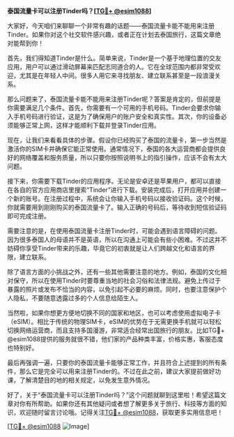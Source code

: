 **泰国流量卡可以注册Tinder吗？[[TG💪+ @esim1088](https://t.me/s/esim1088)]**

大家好，今天咱们来聊聊一个非常有趣的话题——泰国流量卡能不能用来注册Tinder。如果你对这个社交软件感兴趣，或者正在计划去泰国旅行，这篇文章绝对能帮到你！

首先，我们得知道Tinder是什么。简单来说，Tinder是一个基于地理位置的交友应用，用户可以通过滑动屏幕来匹配志同道合的人。它在全球范围内都非常受欢迎，尤其是在年轻人中间。很多人用它来寻找朋友、建立联系甚至是一段浪漫关系。

那么问题来了，泰国流量卡能不能用来注册Tinder呢？答案是肯定的，但前提是你需要满足几个条件。首先，你需要有一个可用的手机号码。Tinder会要求你输入手机号码进行验证，这是为了确保用户的账户安全和真实性。其次，你的设备必须能够正常上网，这样才能顺利下载并登录Tinder应用。

现在，让我们来看看具体的步骤。假设你已经购买了泰国的流量卡，第一步当然是激活你的SIM卡并确保它能正常使用。通常情况下，泰国的各大运营商都会提供良好的网络覆盖和服务质量，所以只要你按照说明书上的指引操作，应该不会有太大问题。

接下来，你需要下载Tinder的应用程序。无论是安卓还是苹果用户，都可以直接在各自的官方应用商店里搜索“Tinder”进行下载。安装完成后，打开应用并创建一个新的账号。在注册过程中，系统会让你输入手机号码以接收验证码。这个时候，你就需要用到刚刚购买的泰国流量卡了。输入正确的号码后，等待收到短信验证码即可完成注册。

需要注意的是，在使用泰国流量卡注册Tinder时，可能会遇到语言障碍的问题。因为很多泰国人的母语并不是英语，所以在沟通上可能会有些小困难。不过这并不妨碍你享受Tinder带来的乐趣，毕竟它的初衷就是让人们跨越文化和语言的界限，建立联系。

除了语言方面的小挑战之外，还有一些其他需要注意的地方。例如，泰国的文化相对保守，所以在使用Tinder时要尊重当地的社会习俗和法律法规。避免上传过于暴露的照片或发布不恰当的内容，以免引起不必要的麻烦。同时，也要注意保护个人隐私，不要随意透露过多的个人信息给陌生人。

当然啦，如果你想更方便地切换不同的国家和地区，也可以考虑使用虚拟电子卡（eSIM）。相比于传统的物理SIM卡，eSIM的优势在于无需更换手机就可以轻松切换网络运营商，而且支持多国漫游，非常适合经常出国旅行的朋友。比如TG💪+ @esim1088提供的服务就很不错，他们家的产品种类丰富，价格实惠，客服态度也特别好。

最后再强调一遍，只要你的泰国流量卡能够正常工作，并且符合上述提到的所有条件，那么它是完全可以用来注册Tinder的。不过在此之前，建议大家提前做好功课，了解清楚目的地的相关规定，以免发生意外情况。

好了，关于“泰国流量卡可以注册Tinder吗？”这个问题就聊到这里啦！希望这篇文章对你有所帮助。如果你还有其他疑问或者想了解更多关于旅行、科技等方面的知识，欢迎随时留言讨论哦。记得关注[TG💪+ @esim1088](https://t.me/s/esim1088)，获取更多实用信息吧！

[[TG💪+ @esim1088](https://t.me/s/esim1088) ![Image](https://i.postimg.cc/4NQfJmqS/Snipaste-2025-05-13-00-14-12.png)]